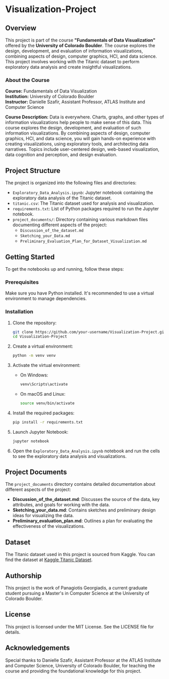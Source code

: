# Visualization-Project

## Overview
This project is part of the course **"Fundamentals of Data Visualization"** offered by the **University of Colorado Boulder**. The course explores the design, development, and evaluation of information visualizations, combining aspects of design, computer graphics, HCI, and data science. This project involves working with the Titanic dataset to perform exploratory data analysis and create insightful visualizations.

### About the Course
**Course:** Fundamentals of Data Visualization  
**Institution:** University of Colorado Boulder  
**Instructor:** Danielle Szafir, Assistant Professor, ATLAS Institute and Computer Science

**Course Description:**
Data is everywhere. Charts, graphs, and other types of information visualizations help people to make sense of this data. This course explores the design, development, and evaluation of such information visualizations. By combining aspects of design, computer graphics, HCI, and data science, you will gain hands-on experience with creating visualizations, using exploratory tools, and architecting data narratives. Topics include user-centered design, web-based visualization, data cognition and perception, and design evaluation.

## Project Structure
The project is organized into the following files and directories:

- `Exploratory_Data_Analysis.ipynb`: Jupyter notebook containing the exploratory data analysis of the Titanic dataset.
- `titanic.csv`: The Titanic dataset used for analysis and visualization.
- `requirements.txt`: List of Python packages required to run the Jupyter notebook.
- `project_documents/`: Directory containing various markdown files documenting different aspects of the project:
  - `Discussion_of_the_dataset.md`
  - `Sketching_your_Data.md`
  - `Preliminary_Evaluation_Plan_for_Dataset_Visualization.md`

## Getting Started
To get the notebooks up and running, follow these steps:

### Prerequisites
Make sure you have Python installed. It's recommended to use a virtual environment to manage dependencies.

### Installation
1. Clone the repository:
    ```sh
    git clone https://github.com/your-username/Visualization-Project.git
    cd Visualization-Project
    ```

2. Create a virtual environment:
    ```sh
    python -m venv venv
    ```

3. Activate the virtual environment:
    - On Windows:
        ```sh
        venv\Scripts\activate
        ```
    - On macOS and Linux:
        ```sh
        source venv/bin/activate
        ```

4. Install the required packages:
    ```sh
    pip install -r requirements.txt
    ```

5. Launch Jupyter Notebook:
    ```sh
    jupyter notebook
    ```

6. Open the `Exploratory_Data_Analysis.ipynb` notebook and run the cells to see the exploratory data analysis and visualizations.

## Project Documents
The `project_documents` directory contains detailed documentation about different aspects of the project:

- **Discussion_of_the_dataset.md**: Discusses the source of the data, key attributes, and goals for working with the data.
- **Sketching_your_data.md**: Contains sketches and preliminary design ideas for visualizing the data.
- **Preliminary_evaluation_plan.md**: Outlines a plan for evaluating the effectiveness of the visualizations.

## Dataset
The Titanic dataset used in this project is sourced from Kaggle. You can find the dataset at [Kaggle Titanic Dataset](https://www.kaggle.com/datasets/brendan45774/test-file/data).

## Authorship
This project is the work of Panagiotis Georgiadis, a current graduate student pursuing a Master's in Computer Science at the University of Colorado Boulder.

## License
This project is licensed under the MIT License. See the LICENSE file for details.

## Acknowledgements
Special thanks to Danielle Szafir, Assistant Professor at the ATLAS Institute and Computer Science, University of Colorado Boulder, for teaching the course and providing the foundational knowledge for this project.
